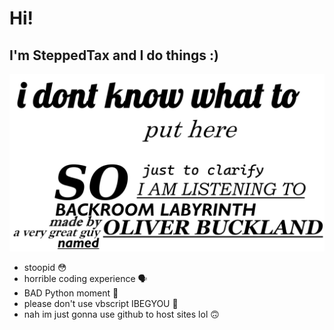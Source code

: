 # Hi!
## I'm SteppedTax and I do things :)
![very good](https://github.com/SteppedTax/SteppedTax/blob/a3bdd880e9f1b5f0653c85830ff39da185ab1add/profile.png "great")

- stoopid 😳
- horrible coding experience 🗣
- BAD Python moment 🐍
- please don't use vbscript IBEGYOU 📜
- nah im just gonna use github to host sites lol 🙃
